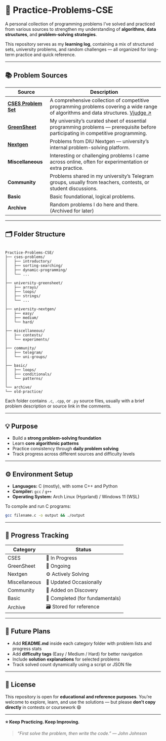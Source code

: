 # 🧠 Practice-Problems-CSE

A personal collection of programming problems I’ve solved and practiced from various sources to strengthen my understanding of **algorithms**, **data structures**, and **problem-solving strategies**.

This repository serves as my **learning log**, containing a mix of structured sets, university problems, and random challenges — all organized for long-term practice and quick reference.

---

## 📚 Problem Sources

| Source                                                                                                                 | Description                                                                                                                                                         |
| ---------------------------------------------------------------------------------------------------------------------- | ------------------------------------------------------------------------------------------------------------------------------------------------------------------- |
| [**CSES Problem Set**](https://cses.fi/problemset/)                                                                    | A comprehensive collection of competitive programming problems covering a wide range of algorithms and data structures. [Vjudge ↗](https://vjudge.net/article/2856) |
| [**GreenSheet**](https://docs.google.com/spreadsheets/d/18xKoNe8tlTGH6DMXfY0zU5dRW2OsIblW9nyxe4B0nwU/edit?usp=sharing) | My university’s curated sheet of essential programming problems — prerequisite before participating in competitive programming.                                     |
| [**Nextgen**](https://diunextgen.com)                                                                                  | Problems from DIU Nextgen — university’s internal problem-solving platform.                                                                                         |
| **Miscellaneous**                                                                                                      | Interesting or challenging problems I came across online, often for experimentation or extra practice.                                                              |
| **Community**                                                                                                          | Problems shared in my university’s Telegram groups, usually from teachers, contests, or student discussions.                                                        |
| **Basic**                                                                                                              | Basic foundational, logical problems.                                                                                                                               |
| **Archive**                                                                                                            | Random problems I do here and there. (Archived for later)                                                                                                           |

---

## 🗂️ Folder Structure

```

Practice-Problems-CSE/
├── cses-problems/
│   ├── introductory/
│   ├── sorting-searching/
│   ├── dynamic-programming/
│   └── ...
│
├── university-greensheet/
│   ├── arrays/
│   ├── loops/
│   ├── strings/
│   └── ...
│
├── university-nextgen/
│   ├── easy/
│   ├── medium/
│   └── hard/
│
├── miscellaneous/
│   ├── contests/
│   └── experiments/
│
├── community/
│   ├── telegram/
│   └── uni-groups/
│
├── basic/
│   ├── loops/
│   ├── conditionals/
│   └── patterns/
│
└── archive/
└── old-practice/

```

Each folder contains `.c`, `.cpp`, or `.py` source files, usually with a brief problem description or source link in the comments.

---

## 💡 Purpose

- Build a **strong problem-solving foundation**
- Learn **core algorithmic patterns**
- Practice consistency through **daily problem solving**
- Track progress across different sources and difficulty levels

---

## ⚙️ Environment Setup

- **Languages:** C (mostly), with some C++ and Python
- **Compiler:** `gcc` / `g++`
- **Operating System:** Arch Linux (Hyprland) / Windows 11 (WSL)

To compile and run C programs:

```bash
gcc filename.c -o output && ./output
```

---

## 🏁 Progress Tracking

| Category      | Status                          |
| ------------- | ------------------------------- |
| CSES          | 🚧 In Progress                  |
| GreenSheet    | 📘 Ongoing                      |
| Nextgen       | ⚙️ Actively Solving             |
| Miscellaneous | 🌟 Updated Occasionally         |
| Community     | 💬 Added on Discovery           |
| Basic         | 🧩 Completed (for fundamentals) |
| Archive       | 🗃️ Stored for reference         |

---

## 🚀 Future Plans

- Add **README.md** inside each category folder with problem lists and progress stats
- Add **difficulty tags** (Easy / Medium / Hard) for better navigation
- Include **solution explanations** for selected problems
- Track solved count dynamically using a script or JSON file

---

## 📄 License

This repository is open for **educational and reference purposes**.
You’re welcome to explore, learn, and use the solutions —
but please **don’t copy directly** in contests or coursework 😄

---

**⭐ Keep Practicing. Keep Improving.**

> _“First solve the problem, then write the code.” — John Johnson_
